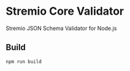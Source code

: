 # Stremio Core Validator

Stremio JSON Schema Validator for Node.js

## Build

```
npm run build
```
